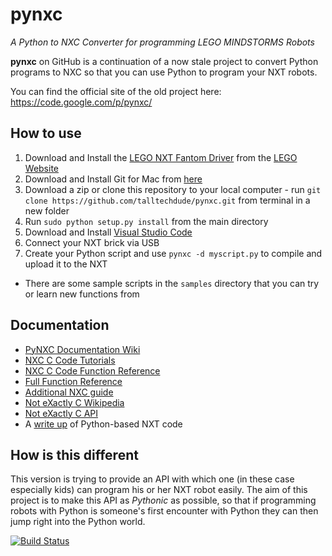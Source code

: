 pynxc
=====

*A Python to NXC Converter for programming LEGO MINDSTORMS Robots*

**pynxc** on GitHub is a continuation of a now stale project to convert Python
programs to NXC so that you can use Python to program your NXT robots.

You can find the official site of the old project here:
https://code.google.com/p/pynxc/

How to use
----------
1. Download and Install the [LEGO NXT Fantom Driver](https://www.lego.com/r/www/r/MINDSTORMS/-/media/franchises/mindstorms%202014/downloads/firmware%20and%20software/nxt%20software/nxt%20fantom%20drivers%20v120.zip) from the [LEGO Website](https://www.lego.com/en-us/mindstorms/downloads)
1. Download and Install Git for Mac from [here](https://git-scm.com/download/mac)
1. Download a zip or clone this repository to your local computer - run `git clone https://github.com/talltechdude/pynxc.git` from terminal in a new folder
1. Run `sudo python setup.py install` from the main directory
1. Download and Install [Visual Studio Code](https://code.visualstudio.com/download)
1. Connect your NXT brick via USB
1. Create your Python script and use `pynxc -d myscript.py` to compile and upload it to the NXT
* There are some sample scripts in the `samples` directory that you can try or learn new functions from

Documentation
-------------
* [PyNXC Documentation Wiki](https://code.google.com/archive/p/pynxc/wikis/Documentation.wiki)
* [NXC C Code Tutorials](http://bricxcc.sourceforge.net/nbc/nxcdoc/NXC_tutorial.pdf)
* [NXC C Code Function Reference](http://bricxcc.sourceforge.net/nbc/nxcdoc/NXC_Guide.pdf)
* [Full Function Reference](http://bricxcc.sourceforge.net/nbc/nxcdoc/nxcapi/_n_x_c_defs_8h.html)
* [Additional NXC guide](http://lego.itam.mx/misc/manuales/NXC/guide.pdf)
* [Not eXactly C Wikipedia](https://en.wikipedia.org/wiki/Not_eXactly_C)
* [Not eXactly C API](http://bricxcc.sourceforge.net/nbc/nxcdoc/nxcapi/index.html)
* A [write up](http://digitalcommons.bryant.edu/cgi/viewcontent.cgi?article=1017&context=sci_jou) of Python-based NXT code

How is this different
---------------------

This version is trying to provide an API with which one (in these case
especially kids) can program his or her NXT robot easily. The aim of this
project is to make this API as *Pythonic* as possible, so that if programming
robots with Python is someone's first encounter with Python they can then jump
right into the Python world.

[![Build Status](https://travis-ci.org/xlcteam/pynxc.png?branch=master)](https://travis-ci.org/xlcteam/pynxc)
